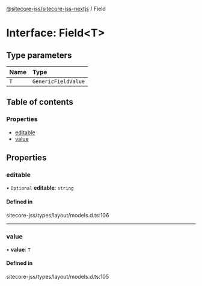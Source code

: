 [@sitecore-jss/sitecore-jss-nextjs](../README.md) / Field

# Interface: Field<T\>

## Type parameters

| Name | Type |
| :------ | :------ |
| `T` | `GenericFieldValue` |

## Table of contents

### Properties

- [editable](Field.md#editable)
- [value](Field.md#value)

## Properties

### editable

• `Optional` **editable**: `string`

#### Defined in

sitecore-jss/types/layout/models.d.ts:106

___

### value

• **value**: `T`

#### Defined in

sitecore-jss/types/layout/models.d.ts:105
